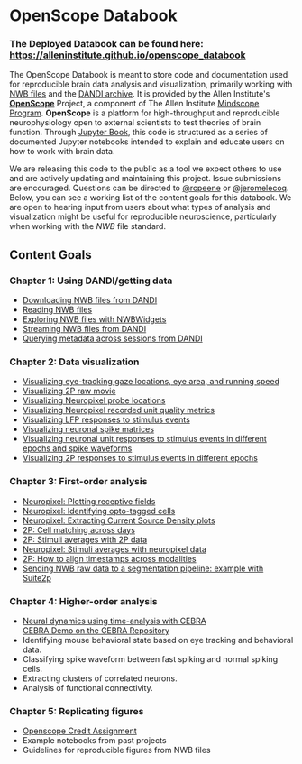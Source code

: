 # OpenScope Databook

### **The Deployed Databook can be found here: https://alleninstitute.github.io/openscope_databook**

The OpenScope Databook is meant to store code and documentation used for reproducible brain data analysis and visualization, primarily working with [NWB files](https://www.nwb.org/how-to-use/) and the [DANDI archive](https://dandiarchive.org/). It is provided by the Allen Institute's **[OpenScope](https://alleninstitute.org/what-we-do/brain-science/research/mindscope-program/openscope/)** Project, a component of The Allen Institute [Mindscope Program](https://alleninstitute.org/what-we-do/brain-science/research/mindscope-program/). **OpenScope** is a platform for high-throughput and reproducible neurophysiology open to external scientists to test theories of brain function. Through [Jupyter Book](https://jupyterbook.org/), this code is structured as a series of documented Jupyter notebooks intended to explain and educate users on how to work with brain data.

We are releasing this code to the public as a tool we expect others to use and are actively updating and maintaining this project. Issue submissions are encouraged. Questions can be directed to [@rcpeene](https://github.com/rcpeene) or [@jeromelecoq](https://github.com/jeromelecoq). Below, you can see a working list of the content goals for this databook. We are open to hearing input from users about what types of analysis and visualization might be useful for reproducible neuroscience, particularly when working with the *NWB* file standard.

## Content Goals

### Chapter 1: Using DANDI/getting data
- [Downloading NWB files from DANDI](https://alleninstitute.github.io/openscope_databook/basics/download_nwb.html)
- [Reading NWB files](https://alleninstitute.github.io/openscope_databook/basics/read_nwb.html)
- [Exploring NWB files with NWBWidgets](https://alleninstitute.github.io/openscope_databook/basics/use_nwbwidgets.html)
- [Streaming NWB files from DANDI](https://alleninstitute.github.io/openscope_databook/basics/stream_nwb.html)
- [Querying metadata across sessions from DANDI](https://alleninstitute.github.io/openscope_databook/basics/get_dandiset_metadata.html)

### Chapter 2: Data visualization
- [Visualizing eye-tracking gaze locations, eye area, and running speed](https://alleninstitute.github.io/openscope_databook/embargoed/visualize_behavior.html)
- [Visualizing 2P raw movie](https://alleninstitute.github.io/openscope_databook/visualization/visualize_2p_raw.html)
- [Visualizing Neuropixel probe locations](https://alleninstitute.github.io/openscope_databook/visualization/visualize_neuropixel_probes.html)
- [Visualizing Neuropixel recorded unit quality metrics](https://alleninstitute.github.io/openscope_databook/visualization/visualize_unit_metrics.html)
- [Visualizing LFP responses to stimulus events](https://alleninstitute.github.io/openscope_databook/visualization/visualize_lfp_responses.html)
- [Visualizing neuronal spike matrices](https://alleninstitute.github.io/openscope_databook/visualization/visualize_unit_spikes.html)
- [Visualizing neuronal unit responses to stimulus events in different epochs and spike waveforms](https://alleninstitute.github.io/openscope_databook/visualization/visualize_unit_responses.html)
- [Visualizing 2P responses to stimulus events in different epochs](https://alleninstitute.github.io/openscope_databook/visualization/visualize_2p_responses.html)

### Chapter 3: First-order analysis
- [Neuropixel: Plotting receptive fields](https://alleninstitute.github.io/openscope_databook/first-order/receptive_fields.html)
- [Neuropixel: Identifying opto-tagged cells](https://alleninstitute.github.io/openscope_databook/first-order/optotagging.html)
- [Neuropixel: Extracting Current Source Density plots](https://alleninstitute.github.io/openscope_databook/first-order/current_source_density.html)
- [2P: Cell matching across days](https://alleninstitute.github.io/openscope_databook/embargoed/cell_matching.html)
- [2P: Stimuli averages with 2P data](https://alleninstitute.github.io/openscope_databook/first-order/test_2p_responses.html)
- [Neuropixel: Stimuli averages with neuropixel data](https://alleninstitute.github.io/openscope_databook/first-order/test_spike_responses.html)
- [2P: How to align timestamps across modalities](https://alleninstitute.github.io/openscope_databook/embargoed/modality_alignment.html)
- [Sending NWB raw data to a segmentation pipeline: example with Suite2p](https://alleninstitute.github.io/openscope_databook/first-order/suite2p.html)

### Chapter 4: Higher-order analysis
- [Neural dynamics using time-analysis with CEBRA](https://alleninstitute.github.io/openscope_databook/higher-order/cebra_time.html)  
  [CEBRA Demo on the CEBRA Repository](https://github.com/adaptivemotorcontrollab/CEBRA-demos/blob/main/Demo_openscope_databook.ipynb)
- Identifying mouse behavioral state based on eye tracking and behavioral data.
- Classifying spike waveform between fast spiking and normal spiking cells.
- Extracting clusters of correlated neurons.
- Analysis of functional connectivity.

### Chapter 5: Replicating figures
- [Openscope Credit Assignment](https://alleninstitute.github.io/openscope_databook/replication/cred_assign_figures.html)
- Example notebooks from past projects
- Guidelines for reproducible figures from NWB files
